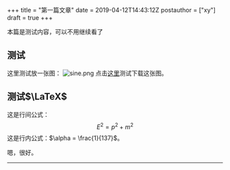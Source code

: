 +++
title = "第一篇文章"
date = 2019-04-12T14:43:12Z
postauthor = ["xy"]
draft = true
+++

本篇是测试内容，可以不用继续看了

<!--more-->

## 测试

这里测试放一张图：
![sine.png](/blog/fig/sine.png)
点击[这里](/fig/sine.png)测试下载这张图。

## 测试$\LaTeX$

这是行间公式：
$$E^2 = p^2 + m^2$$
这是行内公式：$\alpha = \frac{1}{137}$。

嗯，很好。

---

